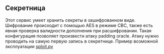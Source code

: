 ## Секретница

Этот сервис умеет хранить секреты в зашифрованном виде. 
Шифрование происходит с помощью AES в режиме CBC, также есть явная проверка валидности дополнения при расшифровании. Такая конфигурация позволяет произвести атаку padding oracle. Атаку нужно проводить на самую первую запись в секретнице. Пример возможной эксплуатации [sploit.py](sploit.py)